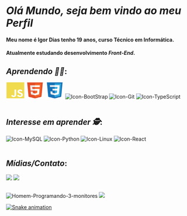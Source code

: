 # *Olá Mundo, seja bem vindo ao meu Perfil*
#### Meu nome é Igor Dias tenho 19 anos, curso Técnico em Informática.
#### Atualmente estudando desenvolvimento *Front-End*. 

## *Aprendendo 👨‍💻*: 
<div style="display: inline_block">
 <img align="space-between" alt="Icon-Js" height="45" width="50" src="https://raw.githubusercontent.com/devicons/devicon/master/icons/javascript/javascript-plain.svg">
 <img align="space-between" alt="Icon-HTML" height="45" width="50" src="https://raw.githubusercontent.com/devicons/devicon/master/icons/html5/html5-original.svg">
 <img align="space-between" alt="Icon-CSS" height="45" width="50" src="https://raw.githubusercontent.com/devicons/devicon/master/icons/css3/css3-original.svg">
 <img aling="space-between" alt="Icon-BootStrap" height="45" width="50" src="https://cdn.jsdelivr.net/gh/devicons/devicon/icons/bootstrap/bootstrap-original.svg">
 <img aling="space-between" alt="Icon-Git" height="45" width="50" src="https://cdn.jsdelivr.net/gh/devicons/devicon/icons/git/git-original.svg">
 <img aling="space-between" alt="Icon-TypeScript" height="45" width="50" src="https://cdn.jsdelivr.net/gh/devicons/devicon/icons/typescript/typescript-original.svg">
</div><br>

## *Interesse em aprender 🕵️*:
<div style="display: inline_block">
 <img aling="space-between" alt="Icon-MySQL" height="45" width="50" src="https://cdn.jsdelivr.net/gh/devicons/devicon/icons/mysql/mysql-plain-wordmark.svg">
 <img aling="space-between" alt="Icon-Python" height="45" width="50" src="https://cdn.jsdelivr.net/gh/devicons/devicon/icons/python/python-original.svg">
 <img aling="space-between" alt="Icon-Linux" height="45" width="50" src="https://cdn.jsdelivr.net/gh/devicons/devicon/icons/linux/linux-original.svg">
 <img aling="space-between" alt="Icon-React" height="45" width="50" src="https://cdn.jsdelivr.net/gh/devicons/devicon/icons/react/react-original.svg" />

 </div>
<br>

 ## *Mídias/Contato*:

<div style="display: inline_block">
   <a href="https://www.instagram.com/igor_gdias/" target="_blank"><img src="https://img.shields.io/badge/-Instagram-%23E4405F?style=for-the-badge&logo=instagram&logoColor=white" target="_blank"></a>
  <a href="https://www.linkedin.com/in/igor-dias-7b1496233/" target="_blank"><img src="https://img.shields.io/badge/LinkedIn-0077B5?style=for-the-badge&logo=linkedin&logoColor=white" target="_blank"></a> 
</div>

 ##

<div style="display: inline_block">
 <img height="250em"  src="https://user-images.githubusercontent.com/99450302/156185293-e7880e03-a583-4cf4-a2ac-e2b1d11989c7.svg" alt="Homem-Programando-3-monitores"> 
 <a href="https://github.com/IgorDias04">
   <img height="200em" src="https://github-readme-stats.vercel.app/api?username=IgorDias04&show_icons=true&theme=radical&include_all_commits=true&count_private=true">
</div>
 
<div>
 <a href="https://github.com/IgorDias04">

 ![Snake animation](https://github.com/IgorDias04/IgorDias04/blob/output/github-contribution-grid-snake.svg)
 
</div>
